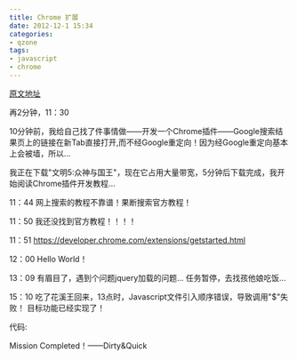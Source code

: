 ```yaml
---
title: Chrome 扩展
date: 2012-12-1 15:34
categories:
- qzone
tags:
- javascript
- chrome
---
```


<!-- more -->

[原文地址](http://user.qzone.qq.com/49363855/blog/1354347250)

再2分钟，11：30

10分钟前，我给自己找了件事情做——开发一个Chrome插件——Google搜索结果页上的链接在新Tab直接打开,而不经Google重定向！因为经Google重定向基本上会被墙，所以...

我正在下载"文明5:众神与国王"，现在它占用大量带宽，5分钟后下载完成，我开始阅读Chrome插件开发教程...

11：44
网上搜索的教程不靠谱！果断搜索官方教程！

11：50
 我还没找到官方教程！！！！

11：51
https://developer.chrome.com/extensions/getstarted.html

12：00
Hello World！
 
13：09
有眉目了，遇到个问题jquery加载的问题...
任务暂停，去找孩他娘吃饭...

15：10
吃了花溪王回来，13点时，Javascript文件引入顺序错误，导致调用"$"失败！
目标功能已经实现了！

代码:




 

Mission Completed！——Dirty&Quick